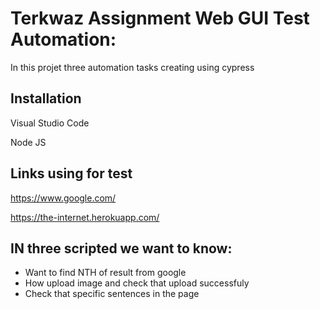 # Terkwaz Assignment Web GUI Test Automation:
In this projet three automation tasks creating using cypress

## Installation
Visual Studio Code

Node JS

## Links using for test 
https://www.google.com/


https://the-internet.herokuapp.com/

## IN three scripted we want to know:
- Want to find NTH of result from google
- How upload image and check that upload successfuly
- Check that specific sentences in the page 
